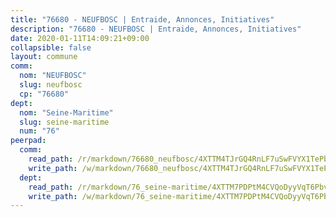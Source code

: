 ```yaml
---
title: "76680 - NEUFBOSC | Entraide, Annonces, Initiatives"
description: "76680 - NEUFBOSC | Entraide, Annonces, Initiatives"
date: 2020-01-11T14:09:21+09:00
collapsible: false
layout: commune
comm:
  nom: "NEUFBOSC"
  slug: neufbosc
  cp: "76680"
dept:
  nom: "Seine-Maritime"
  slug: seine-maritime
  num: "76"
peerpad:
  comm:
    read_path: /r/markdown/76680_neufbosc/4XTTM4TJrGQ4RnLF7uSwFVYX1TePbUvr8yeu2TGcE4xAEhKX5
    write_path: /w/markdown/76680_neufbosc/4XTTM4TJrGQ4RnLF7uSwFVYX1TePbUvr8yeu2TGcE4xAEhKX5-K3TgTjmHM7dqMxgiDHKBbbwZavaNKnRHvj1dgNSnyWtDBP6tWzpu5D42R156nxSjrdazXvjp6PFaXyB31hSTd7MuPZyy5ZphE3RyhocqUZPqit6SG7NW39F6SjvQMthP4ZqARtQP
  dept:
    read_path: /r/markdown/76_seine-maritime/4XTTM7PDPtM4CVQoDyyVqT6Pbvj1SVtndpXJdTDsc7xwdMTdt
    write_path: /w/markdown/76_seine-maritime/4XTTM7PDPtM4CVQoDyyVqT6Pbvj1SVtndpXJdTDsc7xwdMTdt-K3TgUmo7Qwp8ZQz8qKFjC8WCY27ypEpX2c8BXeSV9rrPY1zRZn2SrYwkBXF8VnHkcepiXsccFfKHYuT2JNgSMXxLRaUGRu6o5B3BB15nZxEho97cTz3yC4eRTX4hZM1hcyAZrn8r
---
```



